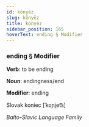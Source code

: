 ```yaml
---
id: könyëz
slug: könyëz
title: könyëz
sidebar_position: 165
hoverText: ending § Modifier
---
```


### ending § Modifier

**Verb**: to be ending

**Noun**: endingness/end

**Modifier**: ending

Slovak koniec [ˈkoɲi̯et͡s]

*Balto-Slavic Language Family*